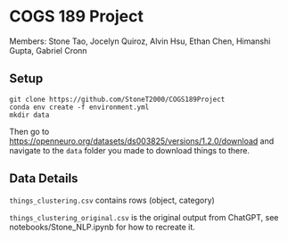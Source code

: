 # COGS 189 Project

Members:
Stone Tao,
Jocelyn Quiroz,
Alvin Hsu,
Ethan Chen,
Himanshi Gupta,
Gabriel Cronn


## Setup

```
git clone https://github.com/StoneT2000/COGS189Project
conda env create -f environment.yml
mkdir data
```

Then go to https://openneuro.org/datasets/ds003825/versions/1.2.0/download and navigate to the `data` folder you made to download things to there.

## Data Details

`things_clustering.csv` contains rows (object, category)

`things_clustering_original.csv` is the original output from ChatGPT, see notebooks/Stone_NLP.ipynb for how to recreate it.